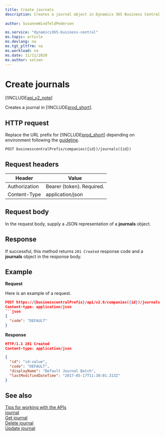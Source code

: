 ```yaml
---
title: Create journals  
description: Creates a journal object in Dynamics 365 Business Central.
 
author: SusanneWindfeldPedersen

ms.service: "dynamics365-business-central"
ms.topic: article
ms.devlang: na
ms.tgt_pltfrm: na
ms.workload: na
ms.date: 11/11/2020
ms.author: solsen
---
```


# Create journals

[!INCLUDE[api_v2_note](../../../includes/api_v2_note.md)]

Creates a journal in [!INCLUDE[prod_short](../../../includes/prod_short.md)]. 

## HTTP request
Replace the URL prefix for [!INCLUDE[prod_short](../../../includes/prod_short.md)] depending on environment following the [guideline](../../v2.0/endpoints-apis-for-dynamics.md).

```
POST businesscentralPrefix/companies({id})/journals({id})
```

## Request headers

|Header        |Value                     |
|--------------|--------------------------|
|Authorization |Bearer {token}. Required. |
|Content-Type  |application/json          |

## Request body
In the request body, supply a JSON representation of a **journals** object.

## Response
If successful, this method returns ```201 Created``` response code and a **journals** object in the response body.

## Example

**Request**

Here is an example of a request.

```json
POST https://{businesscentralPrefix}/api/v2.0/companies({id})/journals
Content-type: application/json
```json
{
  "code": "DEFAULT"
}
```

**Response**

```json
HTTP/1.1 201 Created
Content-type: application/json

{
  "id": "id-value",
  "code": "DEFAULT",
  "displayName": "Default Journal Batch",
  "lastModifiedDateTime": "2017-05-17T11:30:01.313Z"
}
```

## See also
[Tips for working with the APIs](../../developer/devenv-connect-apps-tips.md)    
[journal](../resources/dynamics_journal.md)    
[Get journal](dynamics_journal_Get.md)    
[Delete journal](dynamics_journal_Delete.md)    
[Update journal](dynamics_journal_Update.md)    
